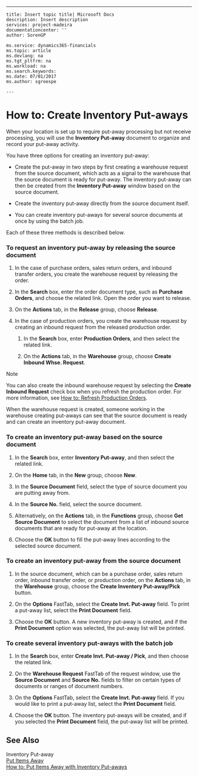 ---
    title: Insert topic title| Microsoft Docs
    description: Insert description
    services: project-madeira
    documentationcenter: ''
    author: SorenGP

    ms.service: dynamics365-financials
    ms.topic: article
    ms.devlang: na
    ms.tgt_pltfrm: na
    ms.workload: na
    ms.search.keywords:
    ms.date: 07/01/2017
    ms.author: sgroespe

    ---
# How to: Create Inventory Put-aways
When your location is set up to require put-away processing but not receive processing, you will use the **Inventory Put-away** document to organize and record your put-away activity.  
  
 You have three options for creating an inventory put-away:  
  
-   Create the put-away in two steps by first creating a warehouse request from the source document, which acts as a signal to the warehouse that the source document is ready for put-away. The inventory put-away can then be created from the **Inventory Put-away** window based on the source document.  
  
-   Create the inventory put-away directly from the source document itself.  
  
-   You can create inventory put-aways for several source documents at once by using the batch job.  
  
 Each of these three methods is described below.  
  
### To request an inventory put-away by releasing the source document  
  
1.  In the case of purchase orders, sales return orders, and inbound transfer orders, you create the warehouse request by releasing the order.  
  
2.  In the **Search** box, enter the order document type, such as **Purchase Orders**, and choose the related link. Open the order you want to release.  
  
3.  On the **Actions** tab, in the **Release** group, choose **Release**.  
  
4.  In the case of production orders, you create the warehouse request by creating an inbound request from the released production order.  
  
    1.  In the **Search** box, enter **Production Orders**, and then select the related link.  
  
    2.  On the **Actions** tab, in the **Warehouse** group, choose **Create Inbound Whse. Request**.  
  
> [!NOTE]  
>  You can also create the inbound warehouse request by selecting the **Create Inbound Request** check box when you refresh the production order. For more information, see [How to: Refresh Production Orders](../OperationsPlanning/how-to-refresh-production-orders.md).  
  
 When the warehouse request is created, someone working in the warehouse creating put-aways can see that the source document is ready and can create an inventory put-away document.  
  
### To create an inventory put-away based on the source document  
  
1.  In the **Search** box, enter **Inventory Put-away**, and then select the related link.  
  
2.  On the **Home** tab, in the **New** group, choose **New**.  
  
3.  In the **Source Document** field, select the type of source document you are putting away from.  
  
4.  In the **Source No.** field, select the source document.  
  
5.  Alternatively, on the **Actions** tab, in the **Functions** group, choose **Get Source Document** to select the document from a list of inbound source documents that are ready for put-away at the location.  
  
6.  Choose the **OK** button to fill the put-away lines according to the selected source document.  
  
### To create an inventory put-away from the source document  
  
1.  In the source document, which can be a purchase order, sales return order, inbound transfer order, or production order, on the **Actions** tab, in the **Warehouse** group, choose the **Create Inventory Put-away\/Pick** button.  
  
2.  On the **Options** FastTab, select the **Create Invt. Put-away** field. To print a put-away list, select the **Print Document** field.  
  
3.  Choose the **OK** button. A new inventory put-away is created, and if the **Print Document** option was selected, the put-away list will be printed.  
  
### To create several inventory put-aways with the batch job  
  
1.  In the **Search** box, enter **Create Invt. Put-away \/ Pick**, and then choose the related link.  
  
2.  On the **Warehouse Request** FastTab of the request window, use the **Source Document** and **Source No.** fields to filter on certain types of documents or ranges of document numbers.  
  
3.  On the **Options** FastTab, select the **Create Invt. Put-away** field. If you would like to print a put-away list, select the **Print Document** field.  
  
4.  Choose the **OK** button. The inventory put-aways will be created, and if you selected the **Print Document** field, the put-away list will be printed.  
  
## See Also  
 Inventory Put-away   
 [Put Items Away](../WarehouseActivities/put-items-away.md)   
 [How to: Put Items Away with Inventory Put-aways](../DesignAndEngineering/how-to-put-items-away-with-inventory-put-aways.md)